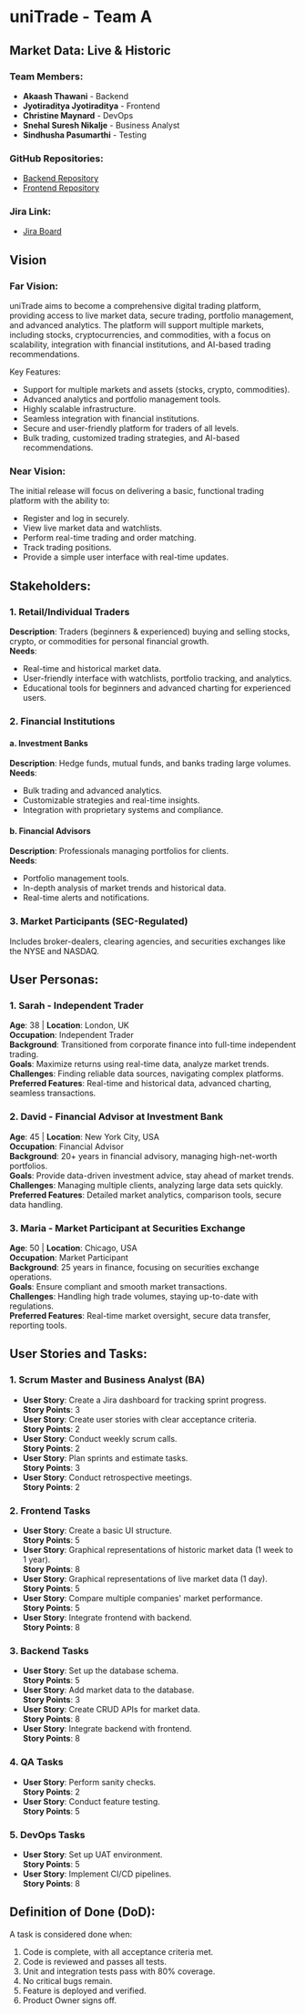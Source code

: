 # uniTrade - Team A

## Market Data: Live & Historic

### Team Members:
- **Akaash Thawani** - Backend
- **Jyotiraditya Jyotiraditya** - Frontend
- **Christine Maynard** - DevOps
- **Snehal Suresh Nikalje** - Business Analyst
- **Sindhusha Pasumarthi** - Testing

### GitHub Repositories:
- [Backend Repository](https://github.com/AkaashThawani/uniTrade-team1)
- [Frontend Repository](https://github.com/SDPM-CS673/electronic-trading-system-app)

### Jira Link:
- [Jira Board](https://njit-cs673-team1.atlassian.net/jira/software/projects/UT/boards/1?atlOrigin=eyJpIjoiNjgyOWU5MDhiNWIwNDFlNTlmMWI0MGI4MGE0OTNkNDAiLCJwIjoiaiJ9)

## Vision

### Far Vision:
uniTrade aims to become a comprehensive digital trading platform, providing access to live market data, secure trading, portfolio management, and advanced analytics. The platform will support multiple markets, including stocks, cryptocurrencies, and commodities, with a focus on scalability, integration with financial institutions, and AI-based trading recommendations.

Key Features:
- Support for multiple markets and assets (stocks, crypto, commodities).
- Advanced analytics and portfolio management tools.
- Highly scalable infrastructure.
- Seamless integration with financial institutions.
- Secure and user-friendly platform for traders of all levels.
- Bulk trading, customized trading strategies, and AI-based recommendations.

### Near Vision:
The initial release will focus on delivering a basic, functional trading platform with the ability to:
- Register and log in securely.
- View live market data and watchlists.
- Perform real-time trading and order matching.
- Track trading positions.
- Provide a simple user interface with real-time updates.

## Stakeholders:

### 1. Retail/Individual Traders
**Description**: Traders (beginners & experienced) buying and selling stocks, crypto, or commodities for personal financial growth.  
**Needs**:
- Real-time and historical market data.
- User-friendly interface with watchlists, portfolio tracking, and analytics.
- Educational tools for beginners and advanced charting for experienced users.

### 2. Financial Institutions
#### a. Investment Banks
**Description**: Hedge funds, mutual funds, and banks trading large volumes.  
**Needs**:
- Bulk trading and advanced analytics.
- Customizable strategies and real-time insights.
- Integration with proprietary systems and compliance.

#### b. Financial Advisors
**Description**: Professionals managing portfolios for clients.  
**Needs**:
- Portfolio management tools.
- In-depth analysis of market trends and historical data.
- Real-time alerts and notifications.

### 3. Market Participants (SEC-Regulated)
Includes broker-dealers, clearing agencies, and securities exchanges like the NYSE and NASDAQ.

## User Personas:

### 1. Sarah - Independent Trader
**Age**: 38 | **Location**: London, UK  
**Occupation**: Independent Trader  
**Background**: Transitioned from corporate finance into full-time independent trading.  
**Goals**: Maximize returns using real-time data, analyze market trends.  
**Challenges**: Finding reliable data sources, navigating complex platforms.  
**Preferred Features**: Real-time and historical data, advanced charting, seamless transactions.

### 2. David - Financial Advisor at Investment Bank
**Age**: 45 | **Location**: New York City, USA  
**Occupation**: Financial Advisor  
**Background**: 20+ years in financial advisory, managing high-net-worth portfolios.  
**Goals**: Provide data-driven investment advice, stay ahead of market trends.  
**Challenges**: Managing multiple clients, analyzing large data sets quickly.  
**Preferred Features**: Detailed market analytics, comparison tools, secure data handling.

### 3. Maria - Market Participant at Securities Exchange
**Age**: 50 | **Location**: Chicago, USA  
**Occupation**: Market Participant  
**Background**: 25 years in finance, focusing on securities exchange operations.  
**Goals**: Ensure compliant and smooth market transactions.  
**Challenges**: Handling high trade volumes, staying up-to-date with regulations.  
**Preferred Features**: Real-time market oversight, secure data transfer, reporting tools.

## User Stories and Tasks:

### 1. Scrum Master and Business Analyst (BA)
- **User Story**: Create a Jira dashboard for tracking sprint progress.  
  **Story Points**: 3  
- **User Story**: Create user stories with clear acceptance criteria.  
  **Story Points**: 2  
- **User Story**: Conduct weekly scrum calls.  
  **Story Points**: 2  
- **User Story**: Plan sprints and estimate tasks.  
  **Story Points**: 3  
- **User Story**: Conduct retrospective meetings.  
  **Story Points**: 2

### 2. Frontend Tasks
- **User Story**: Create a basic UI structure.  
  **Story Points**: 5  
- **User Story**: Graphical representations of historic market data (1 week to 1 year).  
  **Story Points**: 8  
- **User Story**: Graphical representations of live market data (1 day).  
  **Story Points**: 5  
- **User Story**: Compare multiple companies' market performance.  
  **Story Points**: 5  
- **User Story**: Integrate frontend with backend.  
  **Story Points**: 8

### 3. Backend Tasks
- **User Story**: Set up the database schema.  
  **Story Points**: 5  
- **User Story**: Add market data to the database.  
  **Story Points**: 3  
- **User Story**: Create CRUD APIs for market data.  
  **Story Points**: 8  
- **User Story**: Integrate backend with frontend.  
  **Story Points**: 8

### 4. QA Tasks
- **User Story**: Perform sanity checks.  
  **Story Points**: 2  
- **User Story**: Conduct feature testing.  
  **Story Points**: 5

### 5. DevOps Tasks
- **User Story**: Set up UAT environment.  
  **Story Points**: 5  
- **User Story**: Implement CI/CD pipelines.  
  **Story Points**: 8

## Definition of Done (DoD):
A task is considered done when:
1. Code is complete, with all acceptance criteria met.
2. Code is reviewed and passes all tests.
3. Unit and integration tests pass with 80% coverage.
4. No critical bugs remain.
5. Feature is deployed and verified.
6. Product Owner signs off.

